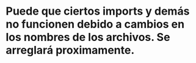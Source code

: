 # Puede que ciertos imports y demás no funcionen debido a cambios en los nombres de los archivos. Se arreglará proximamente.
